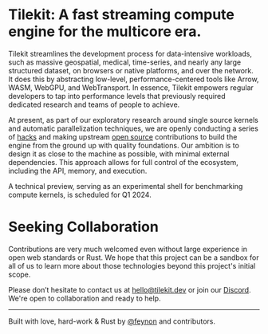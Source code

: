 # Tilekit: A fast streaming compute engine for the multicore era.

Tilekit streamlines the development process for data-intensive workloads, such as massive geospatial, medical, time-series, and nearly any large structured dataset, on browsers or native platforms, and over the network. It does this by abstracting low-level, performance-centered tools like Arrow, WASM, WebGPU, and WebTransport. In essence, Tilekit empowers regular developers to tap into performance levels that previously required dedicated research and teams of people to achieve.

At present, as part of our exploratory research around single source kernels and automatic parallelization techniques, we are openly conducting a series of [hacks](https://github.com/tilekit/hacks) and making upstream [open source](https://github.com/tilekit/opensource) contributions to build the engine from the ground up with quality foundations. Our ambition is to design it as close to the machine as possible, with minimal external dependencies. This approach allows for full control of the ecosystem, including the API, memory, and execution.

A technical preview, serving as an experimental shell for benchmarking compute kernels, is scheduled for Q1 2024.

# Seeking Collaboration
Contributions are very much welcomed even without large experience in open web standards or Rust. We hope that this project can be a sandbox for all of us to learn more about those technologies beyond this project's initial scope. 

Please don’t hesitate to contact us at [hello@tilekit.dev](mailto://hello@tilekit.dev) or join our [Discord](https://discord.gg/jNaYqjgRsB). We're open to collaboration and ready to help.

---
Built with love, hard-work & Rust by [@feynon](https://ankeshbharti.com/) and contributors.
